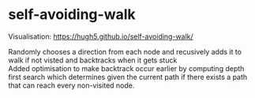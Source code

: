 # self-avoiding-walk

Visualisation: https://hugh5.github.io/self-avoiding-walk/

Randomly chooses a direction from each node and recusively adds it to walk if not visted and backtracks when it gets stuck <br>
Added optimisation to make backtrack occur earlier by computing depth first search which determines given the current path if there exists a path that can reach every non-visited node.
